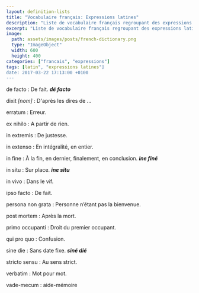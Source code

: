 ```yaml
---
layout: definition-lists
title: "Vocabulaire français: Expressions latines"
description: "Liste de vocabulaire français regroupant des expressions latines relativement courantes."
excerpt: "Liste de vocabulaire français regroupant des expressions latines relativement courantes."
image:
  path: assets/images/posts/french-dictionary.png
  type: "ImageObject"
  width: 600
  height: 400
categories: ["francais", "expressions"]
tags: [latin", "expressions latines"]
date: 2017-03-22 17:13:00 +0100
---
```


de facto
: De fait.
*__dé facto__*

dixit *[nom]*
: D'après les dires de …

erratum
: Erreur.

ex nihilo
: A partir de rien.

in extremis
: De justesse.

in extenso
: En intégralité, en entier.

in fine
: À la fin, en dernier, finalement, en conclusion.
*__ine finé__*

in situ
: Sur place.
*__ine situ__*

in vivo
: Dans le vif.

ipso facto
: De fait.

persona non grata
: Personne n’étant pas la bienvenue.

post mortem
: Après la mort.

primo occupanti
: Droit du premier occupant.

qui pro quo
: Confusion.

sine die
: Sans date fixe.
*__siné dié__*

stricto sensu
: Au sens strict.

verbatim
: Mot pour mot.

vade-mecum
: aide-mémoire
